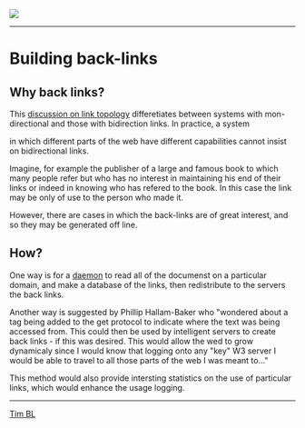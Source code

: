 [![](https://www.w3.org/Icons/WWW/arch1990.gif)](https://www.w3.org/DesignIssues/OldDocs.html)

* * *

#  Building back-links

##  Why back links?

This [discussion on link topology](https://www.w3.org/DesignIssues/Topology.html#14) differetiates between
systems with mon-directional and those with bidirection links. In practice, a
system

in which different parts of the web have different capabilities cannot insist
on bidirectional links.

Imagine, for example the publisher of a large and famous book to which many
people refer but who has no interest in maintaining his end of their links or
indeed in knowing who has refered to the book. In this case the link may be
only of use to the person who made it.

However, there are cases in which the back-links are of great interest, and so
they may be generated off line.

##  How?

One way is for a [daemon](https://www.w3.org/Terms.html#daemon) to read all of the documenst
on a particular domain, and make a database of the links, then redistribute to
the servers the back links.

Another way is suggested by Phillip Hallam-Baker who "wondered about a tag
being added to the get protocol to indicate where the text was being accessed
from. This could then be used by intelligent servers to create back links - if
this was desired. This would allow the wed to grow dynamicaly since I would
know that logging onto any "key" W3 server I would be able to travel to all
those parts of the web I was meant to..."

This method would also provide intersting statistics on the use of particular
links, which would enhance the usage logging.

_________________________________________________________________

[Tim BL](http://www.w3.org./hypertext/TBL_Disclaimer.html)

